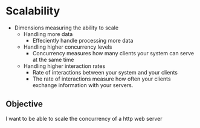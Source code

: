 # Scalability

- Dimensions measuring the ability to scale
  - Handling more data
    - Effeciently handle processing more data
  - Handling higher concurrency levels
    - Concurrency measures how many clients your system can serve at the same time
  - Handling higher interaction rates
    - Rate of interactions between your system and your clients
    - The rate of interactions measure how often your clients exchange information with your servers.

## Objective

I want to be able to scale the concurrency of a http web server